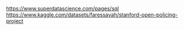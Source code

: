 https://www.superdatascience.com/pages/sql
https://www.kaggle.com/datasets/faressayah/stanford-open-policing-project
